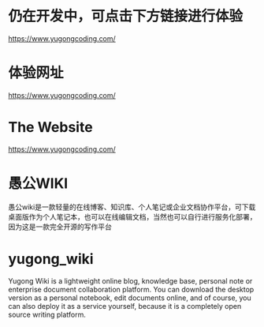 # 仍在开发中，可点击下方链接进行体验
https://www.yugongcoding.com/
# 体验网址
https://www.yugongcoding.com/

# The Website
https://www.yugongcoding.com/

# 愚公WIKI
愚公wiki是一款轻量的在线博客、知识库、个人笔记或企业文档协作平台，可下载桌面版作为个人笔记本，也可以在线编辑文档，当然也可以自行进行服务化部署，因为这是一款完全开源的写作平台

# yugong_wiki
Yugong Wiki is a lightweight online blog, knowledge base, personal note or enterprise document collaboration platform. You can download the desktop version as a personal notebook, edit documents online, and of course, you can also deploy it as a service yourself, because it is a completely open source writing platform.
